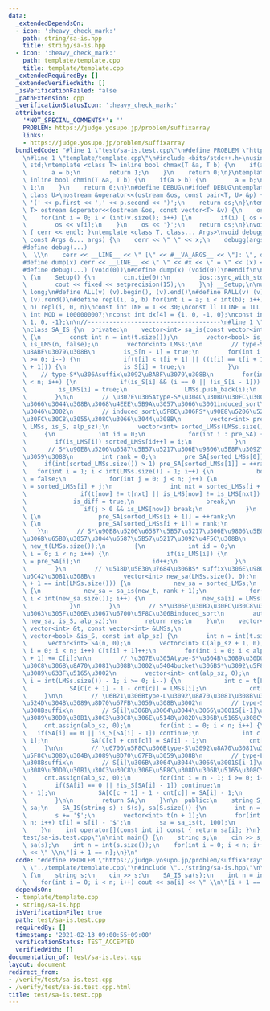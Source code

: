 ```yaml
---
data:
  _extendedDependsOn:
  - icon: ':heavy_check_mark:'
    path: string/sa-is.hpp
    title: string/sa-is.hpp
  - icon: ':heavy_check_mark:'
    path: template/template.cpp
    title: template/template.cpp
  _extendedRequiredBy: []
  _extendedVerifiedWith: []
  _isVerificationFailed: false
  _pathExtension: cpp
  _verificationStatusIcon: ':heavy_check_mark:'
  attributes:
    '*NOT_SPECIAL_COMMENTS*': ''
    PROBLEM: https://judge.yosupo.jp/problem/suffixarray
    links:
    - https://judge.yosupo.jp/problem/suffixarray
  bundledCode: "#line 1 \"test/sa-is.test.cpp\"\n#define PROBLEM \"https://judge.yosupo.jp/problem/suffixarray\"\
    \n#line 1 \"template/template.cpp\"\n#include <bits/stdc++.h>\nusing namespace\
    \ std;\ntemplate <class T> inline bool chmax(T &a, T b) {\n    if(a < b) {\n \
    \       a = b;\n        return 1;\n    }\n    return 0;\n}\ntemplate <class T>\
    \ inline bool chmin(T &a, T b) {\n    if(a > b) {\n        a = b;\n        return\
    \ 1;\n    }\n    return 0;\n}\n#define DEBUG\n#ifdef DEBUG\ntemplate <class T,\
    \ class U>\nostream &operator<<(ostream &os, const pair<T, U> &p) {\n    os <<\
    \ '(' << p.first << ',' << p.second << ')';\n    return os;\n}\ntemplate <class\
    \ T> ostream &operator<<(ostream &os, const vector<T> &v) {\n    os << '{';\n\
    \    for(int i = 0; i < (int)v.size(); i++) {\n        if(i) { os << ','; }\n\
    \        os << v[i];\n    }\n    os << '}';\n    return os;\n}\nvoid debugg()\
    \ { cerr << endl; }\ntemplate <class T, class... Args>\nvoid debugg(const T &x,\
    \ const Args &... args) {\n    cerr << \" \" << x;\n    debugg(args...);\n}\n\
    #define debug(...)                                                           \
    \  \\\n    cerr << __LINE__ << \" [\" << #__VA_ARGS__ << \"]: \", debugg(__VA_ARGS__)\n\
    #define dump(x) cerr << __LINE__ << \" \" << #x << \" = \" << (x) << endl\n#else\n\
    #define debug(...) (void(0))\n#define dump(x) (void(0))\n#endif\n\nstruct Setup\
    \ {\n    Setup() {\n        cin.tie(0);\n        ios::sync_with_stdio(false);\n\
    \        cout << fixed << setprecision(15);\n    }\n} __Setup;\n\nusing ll = long\
    \ long;\n#define ALL(v) (v).begin(), (v).end()\n#define RALL(v) (v).rbegin(),\
    \ (v).rend()\n#define repl(i, a, b) for(int i = a; i < int(b); i++)\n#define rep(i,\
    \ n) repl(i, 0, n)\nconst int INF = 1 << 30;\nconst ll LLINF = 1LL << 60;\nconstexpr\
    \ int MOD = 1000000007;\nconst int dx[4] = {1, 0, -1, 0};\nconst int dy[4] = {0,\
    \ 1, 0, -1};\n\n//-------------------------------------\n#line 1 \"string/sa-is.hpp\"\
    \nclass SA_IS {\n  private:\n    vector<int> sa_is(const vector<int> &t, int alp_sz)\
    \ {\n        const int n = int(t.size());\n        vector<bool> is_S(n, false),\
    \ is_LMS(n, false);\n        vector<int> LMSs;\n\n        // type-S\u306Asuffix\u3092\
    \u8ABF\u3079\u308B\n        is_S[n - 1] = true;\n        for(int i = n - 2; i\
    \ >= 0; i--) {\n            if(t[i] < t[i + 1] || ((t[i] == t[i + 1]) && is_S[i\
    \ + 1])) {\n                is_S[i] = true;\n            }\n        }\n\n    \
    \    // type-S*\u306Asuffix\u3092\u8ABF\u3079\u308B\n        for(int i = 0; i\
    \ < n; i++) {\n            if(is_S[i] && (i == 0 || !is_S[i - 1])) {\n       \
    \         is_LMS[i] = true;\n                LMSs.push_back(i);\n            }\n\
    \        }\n\n        // \u307E\u305Atype-S*\u304C\u30BD\u30FC\u30C8\u3055\u308C\
    \u3066\u3044\u308B\u3068\u4EEE\u5B9A\u3057\u3066\u3001induced_sort\u3092\u884C\
    \u3046\u3002\n        // induced_sort\u5F8C\u306FS*\u90E8\u5206\u5217\u306F\u30BD\
    \u30FC\u30C8\u3055\u308C\u3066\u3044\u308B\n        vector<int> pre_SA = induced_sort(t,\
    \ LMSs, is_S, alp_sz);\n        vector<int> sorted_LMSs(LMSs.size(), 0);\n   \
    \     {\n            int id = 0;\n            for(int i : pre_SA) {\n        \
    \        if(is_LMS[i]) sorted_LMSs[id++] = i;\n            }\n        }\n\n  \
    \      // S*\u90E8\u5206\u6587\u5B57\u5217\u306E\u9806\u5E8F\u3092\u6C7A\u5B9A\
    \u3059\u308B\n        int rank = 0;\n        pre_SA[sorted_LMSs[0]] = 0;\n   \
    \     if(int(sorted_LMSs.size()) > 1) pre_SA[sorted_LMSs[1]] = ++rank;\n     \
    \   for(int i = 1; i < int(LMSs.size()) - 1; i++) {\n            bool is_diff\
    \ = false;\n            for(int j = 0; j < n; j++) {\n                int now\
    \ = sorted_LMSs[i] + j;\n                int nxt = sorted_LMSs[i + 1] + j;\n \
    \               if(t[now] != t[nxt] || is_LMS[now] != is_LMS[nxt]) {\n       \
    \             is_diff = true;\n                    break;\n                }\n\
    \                if(j > 0 && is_LMS[now]) break;\n            }\n            if(is_diff)\
    \ {\n                pre_SA[sorted_LMSs[i + 1]] = ++rank;\n            } else\
    \ {\n                pre_SA[sorted_LMSs[i + 1]] = rank;\n            }\n     \
    \   }\n        // S*\u90E8\u5206\u6587\u5B57\u5217\u306E\u9806\u5E8F\u3092\u5143\
    \u306B\u65B0\u3057\u3044\u6587\u5B57\u5217\u3092\u4F5C\u308B\n        vector<int>\
    \ new_t(LMSs.size());\n        {\n            int id = 0;\n            for(int\
    \ i = 0; i < n; i++) {\n                if(is_LMS[i]) {\n                    new_t[id]\
    \ = pre_SA[i];\n                    id++;\n                }\n            }\n\
    \        }\n        // \u518D\u5E30\u7684\u306BS* suffix\u306E\u9806\u5E8F\u3092\
    \u6C42\u3081\u308B\n        vector<int> new_sa(LMSs.size(), 0);\n        if(rank\
    \ + 1 == int(LMSs.size())) {\n            new_sa = sorted_LMSs;\n        } else\
    \ {\n            new_sa = sa_is(new_t, rank + 1);\n            for(int i = 0;\
    \ i < int(new_sa.size()); i++) {\n                new_sa[i] = LMSs[new_sa[i]];\n\
    \            }\n        }\n        // S*\u306E\u30BD\u30FC\u30C8\u304C\u7D42\u308F\
    \u3063\u305F\u306E\u3067\u6700\u5F8C\u306Binduced_sort\n        auto res = induced_sort(t,\
    \ new_sa, is_S, alp_sz);\n        return res;\n    }\n\n    vector<int> induced_sort(const\
    \ vector<int> &t, const vector<int> &LMSs,\n                             const\
    \ vector<bool> &is_S, const int alp_sz) {\n        int n = int(t.size());\n  \
    \      vector<int> SA(n, 0);\n        vector<int> C(alp_sz + 1, 0);\n        for(int\
    \ i = 0; i < n; i++) C[t[i] + 1]++;\n        for(int i = 0; i < alp_sz; i++) C[i\
    \ + 1] += C[i];\n\n        // \u307E\u305Atype-S*\u304B\u3089\u30D0\u30B1\u30C3\
    \u30C8\u306B\u8A70\u3081\u308B\u3002\u5404bucket\u306BS*\u3092\u5F8C\u308D\u304B\
    \u3089\u633F\u5165\u3002\n        vector<int> cnt(alp_sz, 0);\n        for(int\
    \ i = int(LMSs.size()) - 1; i >= 0; i--) {\n            int c = t[LMSs[i]];\n\
    \            SA[C[c + 1] - 1 - cnt[c]] = LMSs[i];\n            cnt[c]++;\n   \
    \     }\n\n        // \u6B21\u306Btype-L\u3092\u8A70\u3081\u308B\u3002SA\u3092\
    \u524D\u304B\u3089\u8D70\u67FB\u3059\u308B\u3002\n        // type-S*\u3067\u3042\
    \u308Bsuffix\n        // S[i]\u306B\u3064\u3044\u3066\u3001S[i-1]\u304Ctype-L\u306A\
    \u3089\u30D0\u30B1\u30C3\u30C8\u306E\u5148\u982D\u306B\u5165\u308C\u308B\n   \
    \     cnt.assign(alp_sz, 0);\n        for(int i = 0; i < n; i++) {\n         \
    \   if(SA[i] == 0 || is_S[SA[i] - 1]) continue;\n            int c = t[SA[i] -\
    \ 1];\n            SA[C[c] + cnt[c]] = SA[i] - 1;\n            cnt[c]++;\n   \
    \     }\n\n        // \u6700\u5F8C\u306Btype-S\u3092\u8A70\u3081\u308B\u3002SA\u3092\
    \u5F8C\u308D\u304B\u3089\u8D70\u67FB\u3059\u308B\n        // type-L\u3067\u3042\
    \u308Bsuffix\n        // S[i]\u306B\u3064\u3044\u3066\u3001S[i-1]\u304Ctype-S\u306A\
    \u3089\u30D0\u30B1\u30C3\u30C8\u306E\u5F8C\u308D\u306B\u5165\u308C\u308B\n   \
    \     cnt.assign(alp_sz, 0);\n        for(int i = n - 1; i >= 0; i--) {\n    \
    \        if(SA[i] == 0 || !is_S[SA[i] - 1]) continue;\n            int c = t[SA[i]\
    \ - 1];\n            SA[C[c + 1] - 1 - cnt[c]] = SA[i] - 1;\n            cnt[c]++;\n\
    \        }\n\n        return SA;\n    }\n\n  public:\n    string S;\n    vector<int>\
    \ sa;\n    SA_IS(string s) : S(s), sa(S.size()) {\n        int n = int(s.size());\n\
    \        s += '$';\n        vector<int> t(n + 1);\n        for(int i = 0; i <\
    \ n; i++) t[i] = s[i] - '$';\n        sa = sa_is(t, 100);\n        sa.erase(sa.begin());\n\
    \    }\n    int operator[](const int i) const { return sa[i]; }\n};\n#line 4 \"\
    test/sa-is.test.cpp\"\n\nint main() {\n    string s;\n    cin >> s;\n    SA_IS\
    \ sa(s);\n    int n = int(s.size());\n    for(int i = 0; i < n; i++) cout << sa[i]\
    \ << \" \\n\"[i + 1 == n];\n}\n"
  code: "#define PROBLEM \"https://judge.yosupo.jp/problem/suffixarray\"\n#include\
    \ \"../template/template.cpp\"\n#include \"../string/sa-is.hpp\"\n\nint main()\
    \ {\n    string s;\n    cin >> s;\n    SA_IS sa(s);\n    int n = int(s.size());\n\
    \    for(int i = 0; i < n; i++) cout << sa[i] << \" \\n\"[i + 1 == n];\n}"
  dependsOn:
  - template/template.cpp
  - string/sa-is.hpp
  isVerificationFile: true
  path: test/sa-is.test.cpp
  requiredBy: []
  timestamp: '2021-02-13 09:00:55+09:00'
  verificationStatus: TEST_ACCEPTED
  verifiedWith: []
documentation_of: test/sa-is.test.cpp
layout: document
redirect_from:
- /verify/test/sa-is.test.cpp
- /verify/test/sa-is.test.cpp.html
title: test/sa-is.test.cpp
---
```

